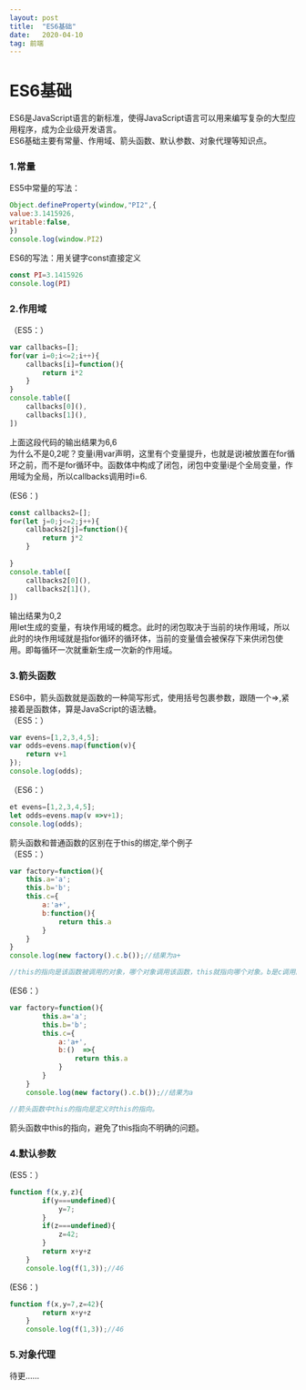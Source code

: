 ```yaml
---
layout: post
title:  "ES6基础"
date:   2020-04-10
tag: 前端
---
```

# ES6基础
ES6是JavaScript语言的新标准，使得JavaScript语言可以用来编写复杂的大型应用程序，成为企业级开发语言。<br>
ES6基础主要有常量、作用域、箭头函数、默认参数、对象代理等知识点。<br>

### 1.常量
ES5中常量的写法：<br>
```JavaScript
Object.defineProperty(window,"PI2",{
value:3.1415926,
writable:false,
})
console.log(window.PI2)
```

ES6的写法：用关键字const直接定义
```JavaScript
const PI=3.1415926
console.log(PI)
```
### 2.作用域

（ES5：）
```JavaScript
var callbacks=[];
for(var i=0;i<=2;i++){
	callbacks[i]=function(){
		return i*2
	}
}
console.table([
	callbacks[0](),
	callbacks[1](),
])

```
上面这段代码的输出结果为6,6<br>
为什么不是0,2呢？变量i用var声明，这里有个变量提升，也就是说i被放置在for循环之前，而不是for循环中。函数体中构成了闭包，闭包中变量i是个全局变量，作用域为全局，所以callbacks调用时i=6.<br>


(ES6：)
```JavaScript
const callbacks2=[];
for(let j=0;j<=2;j++){
	callbacks2[j]=function(){
		return j*2
	}
	
}
console.table([
	callbacks2[0](),
	callbacks2[1](),
])

```
输出结果为0,2<br>
用let生成的变量，有块作用域的概念。此时的闭包取决于当前的块作用域，所以此时的块作用域就是指for循环的循环体，当前的变量值会被保存下来供闭包使用。即每循环一次就重新生成一次新的作用域。<br>

### 3.箭头函数
ES6中，箭头函数就是函数的一种简写形式，使用括号包裹参数，跟随一个=>,紧接着是函数体，算是JavaScript的语法糖。<br>
（ES5：）<br>
```JavaScript
var evens=[1,2,3,4,5];
var odds=evens.map(function(v){
	return v+1
});
console.log(odds);

```
（ES6：）<br>
```JavaScript
et evens=[1,2,3,4,5];
let odds=evens.map(v =>v+1);
console.log(odds);

```
箭头函数和普通函数的区别在于this的绑定,举个例子<br>
（ES5：）<br>
```JavaScript
var factory=function(){
	this.a='a';
	this.b='b';
	this.c={
		a:'a+',
		b:function(){
			return this.a
		}
	}
}
console.log(new factory().c.b());//结果为a+

//this的指向是该函数被调用的对象，哪个对象调用该函数，this就指向哪个对象。b是c调用的，this就指向C。

```

(ES6：）<br>
```JavaScript
var factory=function(){
		this.a='a';
		this.b='b';
		this.c={
			a:'a+',
			b:()  =>{
				return this.a
			}
		}
	}
	console.log(new factory().c.b());//结果为a

//箭头函数中this的指向是定义时this的指向。

```
箭头函数中this的指向，避免了this指向不明确的问题。

### 4.默认参数
(ES5：）<br>
```JavaScript
function f(x,y,z){
		if(y===undefined){
			y=7;
		}
		if(z===undefined){
			z=42;
		}
		return x+y+z
	}
	console.log(f(1,3));//46

```

(ES6：)<br>
```JavaScript
function f(x,y=7,z=42){
		return x+y+z
	}
	console.log(f(1,3));//46
```

### 5.对象代理
待更……

